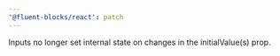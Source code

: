 ```yaml
---
'@fluent-blocks/react': patch
---
```


Inputs no longer set internal state on changes in the initialValue(s) prop.
